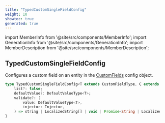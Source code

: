 ```yaml
---
title: "TypedCustomSingleFieldConfig"
weight: 10
showtoc: true
generated: true
---
```

<!-- This file was generated from the Vendure source. Do not modify. Instead, re-run the "docs:build" script -->
import MemberInfo from '@site/src/components/MemberInfo';
import GenerationInfo from '@site/src/components/GenerationInfo';
import MemberDescription from '@site/src/components/MemberDescription';


## TypedCustomSingleFieldConfig

<GenerationInfo sourceFile="packages/core/src/config/custom-field/custom-field-types.ts" sourceLine="55" packageName="@vendure/core" />

Configures a custom field on an entity in the <a href='/reference/typescript-api/custom-fields/#customfields'>CustomFields</a> config object.

```ts title="Signature"
type TypedCustomSingleFieldConfig<T extends CustomFieldType, C extends CustomField> = BaseTypedCustomFieldConfig<T, C> & {
    list?: false;
    defaultValue?: DefaultValueType<T>;
    validate?: (
        value: DefaultValueType<T>,
        injector: Injector,
    ) => string | LocalizedString[] | void | Promise<string | LocalizedString[] | void>;
}
```
